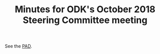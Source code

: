﻿---
layout: page
title: Minutes for ODK's October 2018 Steering Committee meeting
---

See the [PAD](https://hackmd.io/gVYtXO2BSG2PWwSXaoHSNg#).
